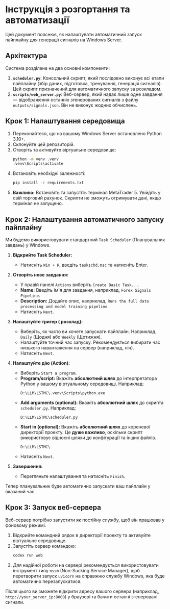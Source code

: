 # Інструкція з розгортання та автоматизації

Цей документ пояснює, як налаштувати автоматичний запуск пайплайну для генерації сигналів на Windows Server.

## Архітектура

Система розділена на два основні компоненти:

1.  **`scheduler.py`**: Консольний скрипт, який послідовно виконує всі етапи пайплайну (збір даних, підготовка, тренування, генерація сигналів). Цей скрипт призначений для автоматичного запуску за розкладом.
2.  **`scripts/web_server.py`**: Веб-сервер, який надає лише одне завдання — відображення останніх згенерованих сигналів з файлу `outputs/signals.json`. Він не виконує жодних обчислень.

## Крок 1: Налаштування середовища

1.  Переконайтеся, що на вашому Windows Server встановлено Python 3.10+.
2.  Склонуйте цей репозиторій.
3.  Створіть та активуйте віртуальне середовище:
    ```bash
    python -m venv .venv
    .venv\Scripts\activate
    ```
4.  Встановіть необхідні залежності:
    ```bash
    pip install -r requirements.txt
    ```
5.  **Важливо:** Встановіть та запустіть термінал MetaTrader 5. Увійдіть у свій торговий рахунок. Скрипти не зможуть отримувати дані, якщо термінал не запущено.

## Крок 2: Налаштування автоматичного запуску пайплайну

Ми будемо використовувати стандартний `Task Scheduler` (Планувальник завдань) у Windows.

1.  **Відкрийте Task Scheduler:**
    *   Натисніть `Win + R`, введіть `taskschd.msc` та натисніть Enter.

2.  **Створіть нове завдання:**
    *   У правій панелі `Actions` виберіть `Create Basic Task...`.
    *   **Name:** Введіть ім'я для завдання, наприклад, `Forex Signals Pipeline`.
    *   **Description:** Додайте опис, наприклад, `Runs the full data processing and model training pipeline`.
    *   Натисніть `Next`.

3.  **Налаштуйте тригер ( розклад):**
    *   Виберіть, як часто ви хочете запускати пайплайн. Наприклад, `Daily` (Щодня) або `Weekly` (Щотижня).
    *   Налаштуйте точний час запуску. Рекомендується вибирати час низького навантаження на сервер (наприклад, ніч).
    *   Натисніть `Next`.

4.  **Налаштуйте дію (Action):**
    *   Виберіть `Start a program`.
    *   **Program/script:** Вкажіть **абсолютний шлях** до інтерпретатора Python у вашому віртуальному середовищі. Наприклад:
        ```
        D:\LLM\LSTMC\.venv\Scripts\python.exe
        ```
    *   **Add arguments (optional):** Вкажіть **абсолютний шлях** до скрипта `scheduler.py`. Наприклад:
        ```
        D:\LLM\LSTMC\scheduler.py
        ```
    *   **Start in (optional):** Вкажіть **абсолютний шлях** до кореневої директорії проекту. Це **дуже важливо**, оскільки скрипт використовує відносні шляхи до конфігурації та інших файлів.
        ```
        D:\LLM\LSTMC\
        ```
    *   Натисніть `Next`.

5.  **Завершення:**
    *   Перегляньте налаштування та натисніть `Finish`.

Тепер планувальник буде автоматично запускати ваш пайплайн у вказаний час.

## Крок 3: Запуск веб-сервера

Веб-сервер потрібно запустити як постійну службу, щоб він працював у фоновому режимі.

1.  Відкрийте командний рядок в директорії проекту та активуйте віртуальне середовище.
2.  Запустіть сервер командою:
    ```bash
    codex run web
    ```
3.  Для надійної роботи на сервері рекомендується використовувати інструмент типу `nssm` (Non-Sucking Service Manager), щоб перетворити запуск `uvicorn` на справжню службу Windows, яка буде автоматично перезапускатися.

Після цього ви зможете відкрити адресу вашого сервера (наприклад, `http://your_server_ip:8000`) у браузері та бачити останні згенеровані сигнали.
